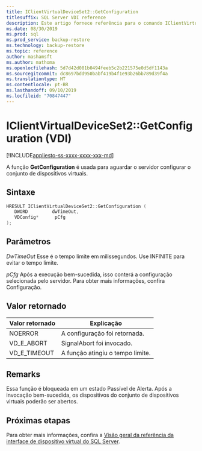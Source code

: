 ```yaml
---
title: IClientVirtualDeviceSet2::GetConfiguration
titlesuffix: SQL Server VDI reference
description: Este artigo fornece referência para o comando IClientVirtualDeviceSet2::GetConfiguration.
ms.date: 08/30/2019
ms.prod: sql
ms.prod_service: backup-restore
ms.technology: backup-restore
ms.topic: reference
author: mashamsft
ms.author: mathoma
ms.openlocfilehash: 5d7d42d081b0494feeb5c2b221575e0d5df1143a
ms.sourcegitcommit: dc8697bdd950babf419b4f1e93b26bb789d39f4a
ms.translationtype: HT
ms.contentlocale: pt-BR
ms.lasthandoff: 09/10/2019
ms.locfileid: "70847447"
---
```

# <a name="iclientvirtualdeviceset2getconfiguration-vdi"></a>IClientVirtualDeviceSet2::GetConfiguration (VDI)

[!INCLUDE[appliesto-ss-xxxx-xxxx-xxx-md](../../../includes/appliesto-ss-xxxx-xxxx-xxx-md.md)]

A função **GetConfiguration** é usada para aguardar o servidor configurar o conjunto de dispositivos virtuais.

## <a name="syntax"></a>Sintaxe

```c
HRESULT IClientVirtualDeviceSet2::GetConfiguration (
   DWORD         dwTimeOut,
   VDConfig*      pCfg
);
```

## <a name="parameters"></a>Parâmetros

*DwTimeOut* Esse é o tempo limite em milissegundos. Use INFINITE para evitar o tempo limite.

*pCfg* Após a execução bem-sucedida, isso conterá a configuração selecionada pelo servidor. Para obter mais informações, confira Configuração.

## <a name="return-value"></a>Valor retornado

|Valor retornado | Explicação |
|---|---|
| NOERROR | A configuração foi retornada. |
| VD_E_ABORT | SignalAbort foi invocado. |
| VD_E_TIMEOUT | A função atingiu o tempo limite. |

## <a name="remarks"></a>Remarks

Essa função é bloqueada em um estado Passível de Alerta. Após a invocação bem-sucedida, os dispositivos do conjunto de dispositivos virtuais poderão ser abertos.

## <a name="next-steps"></a>Próximas etapas

Para obter mais informações, confira a [Visão geral da referência da interface de dispositivo virtual do SQL Server](reference-virtual-device-interface.md).